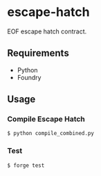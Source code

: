 # escape-hatch

EOF escape hatch contract.

## Requirements

- Python
- Foundry

## Usage

### Compile Escape Hatch

```shell
$ python compile_combined.py
```

### Test

```shell
$ forge test
```
